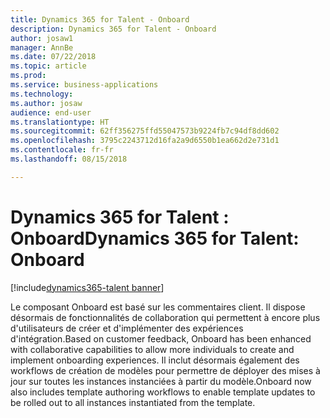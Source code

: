 ```yaml
---
title: Dynamics 365 for Talent - Onboard
description: Dynamics 365 for Talent - Onboard
author: josaw1
manager: AnnBe
ms.date: 07/22/2018
ms.topic: article
ms.prod: 
ms.service: business-applications
ms.technology: 
ms.author: josaw
audience: end-user
ms.translationtype: HT
ms.sourcegitcommit: 62ff356275ffd55047573b9224fb7c94df8dd602
ms.openlocfilehash: 3795c2243712d16fa2a9d6550b1ea662d2e731d1
ms.contentlocale: fr-fr
ms.lasthandoff: 08/15/2018

---
```


#  <a name="dynamics-365-for-talent-onboard"></a><span data-ttu-id="97961-103">Dynamics 365 for Talent : Onboard</span><span class="sxs-lookup"><span data-stu-id="97961-103">Dynamics 365 for Talent: Onboard</span></span>

[!include[dynamics365-talent banner](../../includes/dynamics365-talent.md)]



<span data-ttu-id="97961-104">Le composant Onboard est basé sur les commentaires client. Il dispose désormais de fonctionnalités de collaboration qui permettent à encore plus d'utilisateurs de créer et d'implémenter des expériences d'intégration.</span><span class="sxs-lookup"><span data-stu-id="97961-104">Based on customer feedback, Onboard has been enhanced with collaborative capabilities to allow more individuals to create and implement onboarding experiences.</span></span> <span data-ttu-id="97961-105">Il inclut désormais également des workflows de création de modèles pour permettre de déployer des mises à jour sur toutes les instances instanciées à partir du modèle.</span><span class="sxs-lookup"><span data-stu-id="97961-105">Onboard now also includes template authoring workflows to enable template updates to be rolled out to all instances instantiated from the template.</span></span>

